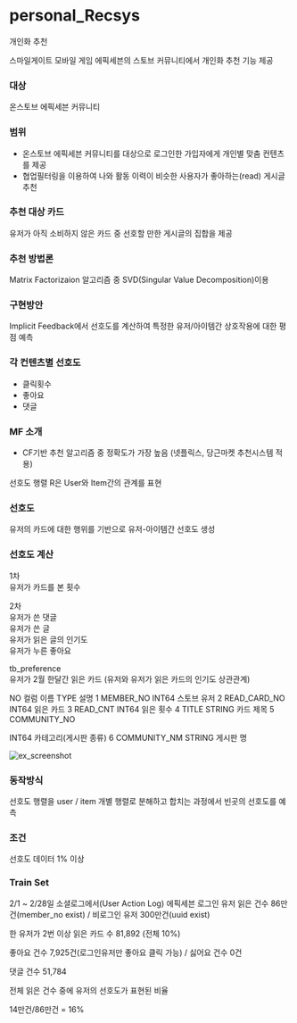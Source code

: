 # personal_Recsys
개인화 추천

스마일게이트 모바일 게임 에픽세븐의 스토브 커뮤니티에서 개인화 추천 기능 제공


### 대상  
온스토브 에픽세븐 커뮤니티

### 범위  
 - 온스토브 에픽세븐 커뮤니티를 대상으로 로그인한 가입자에게 개인별 맞춤 컨텐츠를 제공
 - 협업필터링을 이용하여 나와 활동 이력이 비슷한 사용자가 좋아하는(read) 게시글 추천

### 추천 대상 카드  
유저가 아직 소비하지 않은 카드 중 선호할 만한 게시글의 집합을 제공

### 추천 방법론  
Matrix Factorizaion 알고리즘 중 SVD(Singular Value Decomposition)이용


### 구현방안  
 Implicit Feedback에서 선호도를 계산하여 특정한 유저/아이템간 상호작용에 대한 평점 예측  
 
### 각 컨텐츠별 선호도  
- 클릭횟수
- 좋아요
- 댓글



### MF 소개  
 - CF기반 추천 알고리즘 중 정확도가 가장 높음 (넷플릭스, 당근마켓 추천시스템 적용) 


선호도 행렬 R은 User와 Item간의 관계를 표현


### 선호도 
유저의 카드에 대한 행위를 기반으로 유저-아이템간 선호도 생성

### 선호도 계산 
1차  
 유저가 카드를 본 횟수  

2차  
 유저가 쓴 댓글  
 유저가 쓴 글  
 유저가 읽은 글의 인기도  
 유저가 누른 좋아요  


tb_preference  
 유저가 2월 한달간 읽은 카드 (유저와 유저가 읽은 카드의 인기도 상관관계)

NO	컬럼 이름	TYPE	설명
1	MEMBER_NO	INT64	스토브 유저
2	READ_CARD_NO	INT64	읽은 카드
3	READ_CNT	INT64	읽은 횟수
4	TITLE	STRING	카드 제목
5	
COMMUNITY_NO

INT64	카테고리(게시판 종류)
6	COMMUNITY_NM	STRING	게시판 명

![ex_screenshot](./images/images1.png)


### 동작방식
 선호도 행렬을 user / item 개별 행렬로 분해하고 합치는 과정에서 빈곳의 선호도를 예측



### 조건  
 선호도 데이터 1% 이상



### Train Set  
2/1 ~ 2/28일 소셜로그에서(User Action Log) 에픽세븐 로그인 유저 읽은 건수 86만건(member_no exist) / 비로그인 유저 300만건(uuid exist)

한 유저가 2번 이상 읽은 카드 수 81,892 (전체 10%)

좋아요 건수 7,925건(로그인유저만 좋아요 클릭 가능) / 싫어요 건수 0건

댓글 건수 51,784

전체 읽은 건수 중에 유저의 선호도가 표현된 비율

14만건/86만건 = 16%
